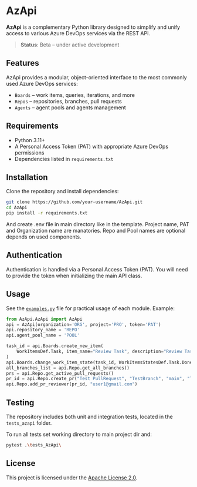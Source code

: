 # AzApi

**AzApi** is a complementary Python library designed to simplify and unify access to various Azure DevOps services via the REST API.

> **Status**: Beta – under active development

## Features

AzApi provides a modular, object-oriented interface to the most commonly used Azure DevOps services:

- `Boards` – work items, queries, iterations, and more
- `Repos` – repositories, branches, pull requests
- `Agents` – agent pools and agents management

## Requirements

- Python 3.11+
- A Personal Access Token (PAT) with appropriate Azure DevOps permissions
- Dependencies listed in `requirements.txt`

## Installation

Clone the repository and install dependencies:

```bash
git clone https://github.com/your-username/AzApi.git
cd AzApi
pip install -r requirements.txt
```
And create .env file in main directory like in the template. Project name, PAT and Organization name are manatories. Repo and Pool names are optional depends on used components.

## Authentication

Authentication is handled via a Personal Access Token (PAT). You will need to provide the token when initializing the main API class.

## Usage

See the [`examples.py`](examples.py) file for practical usage of each module. Example:

```python
from AzApi.AzApi import AzApi 
api = AzApi(organization='ORG', project='PRO', token='PAT')
api.repository_name = 'REPO'
api.agent_pool_name = 'POOL'

task_id = api.Boards.create_new_item(
    WorkItemsDef.Task, item_name="Review Task", description="Review Task for Documentation"
)
api.Boards.change_work_item_state(task_id, WorkItemsStatesDef.Task.Done)
all_branches_list = api.Repo.get_all_branches()
prs = api.Repo.get_active_pull_requests()
pr_id = api.Repo.create_pr("Test PullRequest", "TestBranch", "main", "Testing API Request.")
api.Repo.add_pr_reviewer(pr_id, "user1@gmail.com")

```

## Testing

The repository includes both unit and integration tests, located in the `tests_azapi` folder.

To run all tests set working directory to main project dir and:

```bash
pytest .\tests_AzApi\
```


## License

This project is licensed under the [Apache License 2.0](LICENSE).
